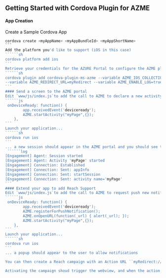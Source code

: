## Getting Started with Cordova Plugin for AZME
#### App Creation
Create a Sample Cordova App
``````sh
cordova create <myAppName> <myAppBundleId> <myAppShortName>
```
Add the platform you'd like to support (iOS in this case)
``````sh
cordova platform add ios
```
Retrieve your credentials for the AZURE Portal to configure the AZME plugin
``````sh
cordova plugin add cordova-plugin-ms-azme --variable AZME_IOS_COLLECTION=<yourCollection> --variable AZME_IOS_SDKKEY=<yourSDKKey> --variable AZME_IOS_APPID=<yourAppId> --variable AZME_IOS_REACH_ICON=Icon 
--variable AZME_REDIRECT_URL=myRedirect --variable AZME_ENABLE_LOG=true
```
#### Send a screen to the AZME portal
Edit `www/js/index.js`to add the call to AZME to declare a new activity once the ``deviceReady``event is received.
``````js
 onDeviceReady: function() {
        app.receivedEvent('deviceready');
        AZME.startActivity("myPage",{});
    },
```
Launch your application...
``````sh
cordova run ios
```
... a new session should appear in the AZME portal and you should see the following log in your iOS application
 ``````log
[Engagement] Agent: Session started
[Engagement] Agent: Activity 'myPage' started
[Engagement] Connection: Established
[Engagement] Connection: Sent: appInfo
[Engagement] Connection: Sent: startSession
[Engagement] Connection: Sent: activity name='myPage'
```
#### Extend your app to add Reach Support
Edit `www/js/index.js`to add the call to AZME to request push new notification, and declare an handler
``````js
 onDeviceReady: function() {
        app.receivedEvent('deviceready');
        AZME.registerForPushNotification();
        AZME.onOpenURL(function(_url) { alert(_url); });
        AZME.startActivity("myPage",{});
    },
```
Launch your application...
``````sh
cordova run ios
```
... a popup should appear to the user to allow notifications

You can then create a Reach campaign with an Action URL ``myRedirect://test``

Activating the campaign shoud trigger the webview, and when the action button is being pressed, the alert box in the handler should be triggered 



